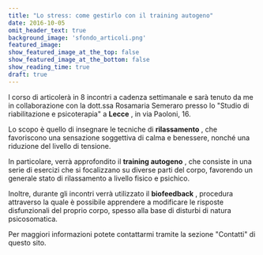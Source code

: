 ```yaml
---
title: "Lo stress: come gestirlo con il training autogeno"
date: 2016-10-05
omit_header_text: true
background_image: 'sfondo_articoli.png'
featured_image: 
show_featured_image_at_the_top: false
show_featured_image_at_the_bottom: false
show_reading_time: true
draft: true
---
```


l corso di articolerà in 8 incontri a cadenza settimanale e sarà tenuto da me
in collaborazione con la dott.ssa Rosamaria Semeraro presso lo "Studio di
riabilitazione e psicoterapia" a **Lecce** , in via Paoloni, 16.  
  
Lo scopo è quello di insegnare le tecniche di **rilassamento** , che
favoriscono una sensazione soggettiva di calma e benessere, nonché una
riduzione del livello di tensione.  
  
In particolare, verrà approfondito il **training autogeno** , che consiste in
una serie di esercizi che si focalizzano su diverse parti del corpo, favorendo
un generale stato di rilassamento a livello fisico e psichico.  
  
Inoltre, durante gli incontri verrà utilizzato il **biofeedback** , procedura
attraverso la quale è possibile apprendere a modificare le risposte
disfunzionali del proprio corpo, spesso alla base di disturbi di natura
psicosomatica.  
  
Per maggiori informazioni potete contattarmi tramite la sezione "Contatti" di
questo sito.  

